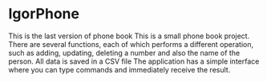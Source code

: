 # IgorPhone
This is the last version of phone book
This is a small phone book project. There are several functions, each of which performs a different operation, such as adding, updating, deleting a number and also the name of the person. All data is saved in a CSV file The application has a simple interface where you can type commands and immediately receive the result.
